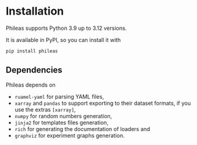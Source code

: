 # Installation

Phileas supports Python 3.9 up to 3.12 versions.

It is available in PyPI, so you can install it with

```sh
pip install phileas
```

## Dependencies

Phileas depends on
 - ``ruamel-yaml`` for parsing YAML files,
 - ``xarray`` and ``pandas`` to support exporting to their dataset formats, if you use the extras ``[xarray]``,
 - ``numpy`` for random numbers generation,
 - ``jinja2`` for templates files generation,
 - ``rich`` for generating the documentation of loaders and
 - ``graphviz`` for experiment graphs generation.
